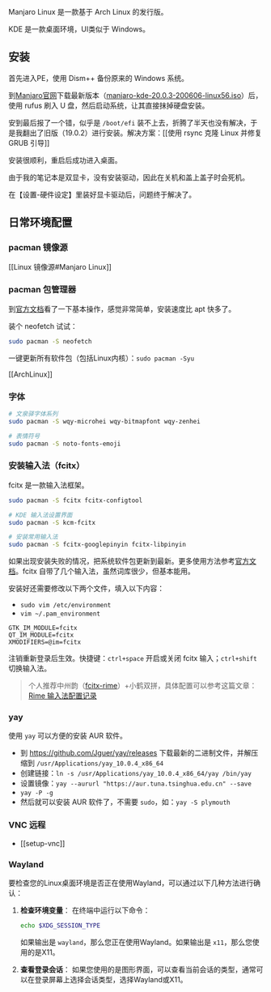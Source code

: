
Manjaro Linux 是一款基于 Arch Linux 的发行版。

KDE 是一款桌面环境，UI类似于 Windows。

## 安装

首先进入PE，使用 Dism++ 备份原来的 Windows 系统。

到[Manjaro官网](https://manjaro.org/download/)下载最新版本（[manjaro-kde-20.0.3-200606-linux56.iso](https://osdn.net/projects/manjaro/storage/kde/20.0.3/manjaro-kde-20.0.3-200606-linux56.iso)）后，使用 rufus 刷入 U 盘，然后启动系统，让其直接抹掉硬盘安装。

安到最后报了一个错，似乎是 `/boot/efi` 装不上去，折腾了半天也没有解决，于是我翻出了旧版（19.0.2）进行安装。解决方案：[[使用 rsync 克隆 Linux 并修复 GRUB 引导]]

安装很顺利，重启后成功进入桌面。

由于我的笔记本是双显卡，没有安装驱动，因此在关机和盖上盖子时会死机。

在【设置-硬件设定】里装好显卡驱动后，问题终于解决了。

## 日常环境配置

### pacman 镜像源

[[Linux 镜像源#Manjaro Linux]]
### pacman 包管理器

到[官方文档](https://wiki.archlinux.org/index.php/pacman#Removing_packages)看了一下基本操作，感觉非常简单，安装速度比 apt 快多了。

装个 neofetch 试试：

```sh
sudo pacman -S neofetch
```

一键更新所有软件包（包括Linux内核）：`sudo pacman -Syu`

[[ArchLinux]]

### 字体

```sh
# 文泉驿字体系列
sudo pacman -S wqy-microhei wqy-bitmapfont wqy-zenhei

# 表情符号
sudo pacman -S noto-fonts-emoji
```

### 安装输入法（fcitx）

fcitx 是一款输入法框架。

```sh
sudo pacman -S fcitx fcitx-configtool

# KDE 输入法设置界面
sudo pacman -S kcm-fcitx

# 安装常用输入法
sudo pacman -S fcitx-googlepinyin fcitx-libpinyin
```

如果出现安装失败的情况，把系统软件包更新到最新。更多使用方法参考[官方文档](https://wiki.archlinux.org/index.php/Fcitx)。fcitx 自带了几个输入法，虽然词库很少，但基本能用。

安装好还需要修改以下两个文件，填入以下内容：

- `sudo vim /etc/environment`
- `vim ~/.pam_environment`

```
GTK_IM_MODULE=fcitx
QT_IM_MODULE=fcitx
XMODIFIERS=@im=fcitx
```

注销重新登录后生效。快捷键：`ctrl+space` 开启或关闭 fcitx 输入；`ctrl+shift` 切换输入法。

> 个人推荐中州韵（[fcitx-rime](https://www.archlinux.org/packages/?name=fcitx-rime)）+小鹤双拼，具体配置可以参考这篇文章：[Rime 输入法配置记录](https://10101.io/2019/01/30/rime-configuration)

### yay

使用 `yay` 可以方便的安装 AUR 软件。

- 到 https://github.com/Jguer/yay/releases 下载最新的二进制文件，并解压缩到 `/usr/Applications/yay_10.0.4_x86_64`
- 创建链接：`ln -s /usr/Applications/yay_10.0.4_x86_64/yay /bin/yay`
- 设置镜像：`yay --aururl "https://aur.tuna.tsinghua.edu.cn" --save`
- `yay -P -g`
- 然后就可以安装 AUR 软件了，不需要 `sudo`，如：`yay -S plymouth`

### VNC 远程

- [[setup-vnc]]

### Wayland

要检查您的Linux桌面环境是否正在使用Wayland，可以通过以下几种方法进行确认：

1. **检查环境变量**：
   在终端中运行以下命令：
   ```bash
   echo $XDG_SESSION_TYPE
   ```
   如果输出是 `wayland`，那么您正在使用Wayland。如果输出是 `x11`，那么您使用的是X11。

2. **查看登录会话**：
   如果您使用的是图形界面，可以查看当前会话的类型，通常可以在登录屏幕上选择会话类型，选择Wayland或X11。
